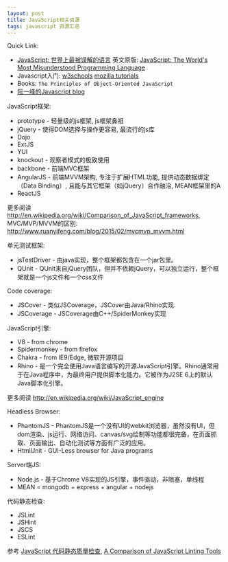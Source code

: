 ```yaml
---
layout: post
title: JavaScript相关资源
tags: javascript 资源汇总
---
```


Quick Link:

  * [JavaScript: 世界上最被误解的语言](http://javascript.crockford.com/zh/javascript.html) 英文原版: [JavaScript:
The World's Most Misunderstood Programming Language](http://javascript.crockford.com/javascript.html)
  * Javascript入门: [w3schools](http://www.w3schools.com/js/default.asp) [mozilla tutorials](https://developer.mozilla.org/en-US/docs/Web/JavaScript)
  * Books: `The Principles of Object-Oriented JavaScript`
  * [阮一峰的Javascript blog](http://www.ruanyifeng.com/blog/javascript)


JavaScript框架:

  * prototype - 轻量级的js框架, js框架鼻祖
  * jQuery - 使得DOM选择与操作更容易, 最流行的js库
  * Dojo
  * ExtJS
  * YUI
  * knockout - 观察者模式的极致使用
  * backbone - 前端MVC框架
  * AngularJS - 前端MVVM架构, 专注于扩展HTML功能, 提供动态数据绑定（Data Binding）, 且能与其它框架（如jQuery）合作融洽, MEAN框架里的A
  * ReactJS

更多阅读 http://en.wikipedia.org/wiki/Comparison_of_JavaScript_frameworks, MVC/MVP/MVVM的区别: http://www.ruanyifeng.com/blog/2015/02/mvcmvp_mvvm.html

单元测试框架:

  * jsTestDriver - 由java实现，整个框架都包含在一个jar包里。
  * QUnit - QUnit来自jQuery团队，但并不依赖jQuery，可以独立运行，整个框架就是一个js文件和一个css文件

Code coverage:

  * JSCover - 类似JSCoverage，JSCover由Java/Rhino实现.
  * JSCoverage - JSCoverage由C++/SpiderMonkey实现

JavaScript引擎:

  * V8 - from chrome
  * Spidermonkey - from firefox
  * Chakra - from IE9/Edge, 微软开源项目
  * Rhino - 是一个完全使用Java语言编写的开源JavaScript引擎。Rhino通常用于在Java程序中，为最终用户提供脚本化能力。它被作为J2SE 6上的默认Java脚本化引擎。

更多阅读 http://en.wikipedia.org/wiki/JavaScript_engine

Headless Browser:

  * PhantomJS - PhantomJS是一个没有UI的webkit浏览器，虽然没有UI，但dom渲染、js运行、网络访问、canvas/svg绘制等功能都很完备，在页面抓取、页面输出、自动化测试等方面有广泛的应用。
  * HtmlUnit - GUI-Less browser for Java programs

Server端JS:

  * Node.js - 基于Chrome V8实现的JS引擎，事件驱动，非阻塞，单线程
  * MEAN = mongodb + express + angular + nodejs

代码静态检查: 

  * JSLint
  * JSHint
  * JSCS
  * ESLint

参考 [JavaScript 代码静态质量检查](http://efe.baidu.com/blog/js-lints/), [A Comparison of JavaScript Linting Tools](http://www.sitepoint.com/comparison-javascript-linting-tools/)
